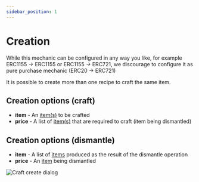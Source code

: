 ```yaml
---
sidebar_position: 1
---
```


# Creation

While this mechanic can be configured in any way you like, for example ERC1155 -> ERC1155 or ERC1155 -> ERC721, we
discourage to configure it as pure purchase mechanic (ERC20 -> ERC721)

It is possible to create more than one recipe to craft the same item.

## Creation options (craft)

- **item** - An [item(s)](/admin/miscellaneous/asset/) to be crafted
- **price** - A list of [item(s)](/admin/miscellaneous/asset/) that are required to craft (item being dismantled)

## Creation options (dismantle)

- **item** - A list of [items](/admin/miscellaneous/asset/) produced as the result of the dismantle operation
- **price** - An [item](/admin/miscellaneous/asset/) being dismantled

![Craft create dialog](/img/admin/mechanics-simple/craft/craft_create_dialog.png)

